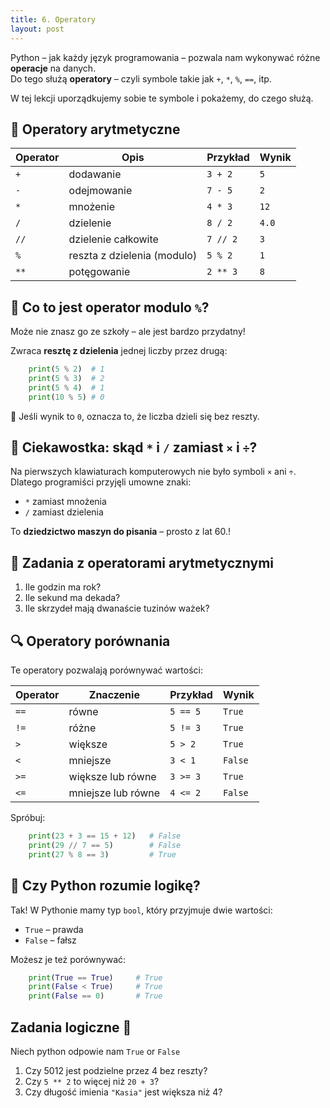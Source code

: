 ```yaml
---
title: 6. Operatory
layout: post
---
```


Python – jak każdy język programowania – pozwala nam wykonywać różne **operacje** na danych.  
Do tego służą **operatory** – czyli symbole takie jak `+`, `*`, `%`, `==`, itp.

W tej lekcji uporządkujemy sobie te symbole i pokażemy, do czego służą.


## 🔢 Operatory arytmetyczne

| Operator | Opis           | Przykład       | Wynik |
|----------|----------------|----------------|-------|
| `+`      | dodawanie      | `3 + 2`        | `5`   |
| `-`      | odejmowanie    | `7 - 5`        | `2`   |
| `*`      | mnożenie       | `4 * 3`        | `12`  |
| `/`      | dzielenie      | `8 / 2`        | `4.0` |
| `//`     | dzielenie całkowite | `7 // 2`  | `3`   |
| `%`      | reszta z dzielenia (modulo) | `5 % 2` | `1` |
| `**`     | potęgowanie    | `2 ** 3`       | `8`   |



## 🤔 Co to jest operator modulo `%`?

Może nie znasz go ze szkoły – ale jest bardzo przydatny!

Zwraca **resztę z dzielenia** jednej liczby przez drugą:
```python
    print(5 % 2)  # 1
    print(5 % 3)  # 2
    print(5 % 4)  # 1
    print(10 % 5) # 0
```

📌 Jeśli wynik to `0`, oznacza to, że liczba dzieli się bez reszty.


## 🧠 Ciekawostka: skąd `*` i `/` zamiast `×` i `÷`?

Na pierwszych klawiaturach komputerowych nie było symboli `×` ani `÷`.  
Dlatego programiści przyjęli umowne znaki:

- `*` zamiast mnożenia
- `/` zamiast dzielenia

To **dziedzictwo maszyn do pisania** – prosto z lat 60.!



## 🧪 Zadania z operatorami arytmetycznymi

1. Ile godzin ma rok?
2. Ile sekund ma dekada?
3. Ile skrzydeł mają dwanaście tuzinów ważek?

## 🔍 Operatory porównania

Te operatory pozwalają porównywać wartości:

| Operator | Znaczenie            | Przykład       | Wynik   |
|----------|----------------------|----------------|---------|
| `==`     | równe                | `5 == 5`       | `True`  |
| `!=`     | różne                | `5 != 3`       | `True`  |
| `>`      | większe              | `5 > 2`        | `True`  |
| `<`      | mniejsze             | `3 < 1`        | `False` |
| `>=`     | większe lub równe    | `3 >= 3`       | `True`  |
| `<=`     | mniejsze lub równe   | `4 <= 2`       | `False` |

Spróbuj:
```python
    print(23 + 3 == 15 + 12)   # False
    print(29 // 7 == 5)        # False
    print(27 % 8 == 3)         # True
```


## 🧠 Czy Python rozumie logikę?

Tak! W Pythonie mamy typ `bool`, który przyjmuje dwie wartości:

- `True` – prawda
- `False` – fałsz

Możesz je też porównywać:

```python
    print(True == True)     # True
    print(False < True)     # True
    print(False == 0)       # True
```

## Zadania logiczne 🎯

Niech python odpowie nam `True` or `False` 

1. Czy 5012 jest podzielne przez 4 bez reszty?
2. Czy `5 ** 2` to więcej niż `20 + 3`?
3. Czy długość imienia `"Kasia"` jest większa niż 4?